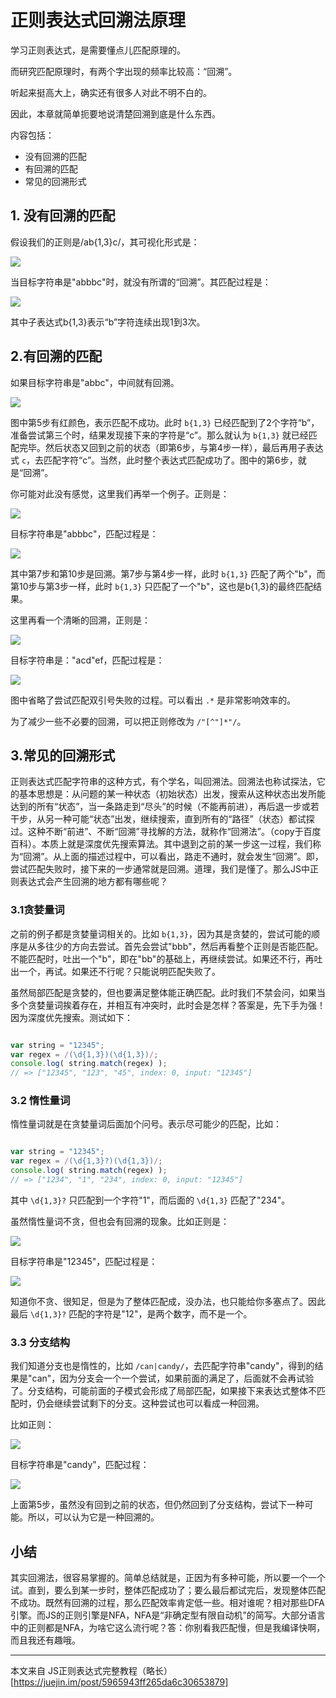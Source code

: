 # 正则表达式回溯法原理

学习正则表达式，是需要懂点儿匹配原理的。

而研究匹配原理时，有两个字出现的频率比较高：“回溯”。

听起来挺高大上，确实还有很多人对此不明不白的。

因此，本章就简单扼要地说清楚回溯到底是什么东西。

内容包括：

- 没有回溯的匹配
- 有回溯的匹配
- 常见的回溯形式

## 1. 没有回溯的匹配

假设我们的正则是/ab{1,3}c/，其可视化形式是：

![](./img/reg_2.png)

当目标字符串是"abbbc"时，就没有所谓的“回溯”。其匹配过程是：

![](./img/reg_3.webp)

其中子表达式b{1,3}表示“b”字符连续出现1到3次。

## 2.有回溯的匹配

如果目标字符串是"abbc"，中间就有回溯。

![](./img/reg_4.webp)

图中第5步有红颜色，表示匹配不成功。此时 `b{1,3}` 已经匹配到了2个字符“b”，准备尝试第三个时，结果发现接下来的字符是“c”。那么就认为 `b{1,3}` 就已经匹配完毕。然后状态又回到之前的状态（即第6步，与第4步一样），最后再用子表达式 `c`，去匹配字符“c”。当然，此时整个表达式匹配成功了。图中的第6步，就是“回溯”。

你可能对此没有感觉，这里我们再举一个例子。正则是：

![](./img/reg_5.webp)

目标字符串是"abbbc"，匹配过程是：

![](./img/reg_6.webp)


其中第7步和第10步是回溯。第7步与第4步一样，此时 `b{1,3}` 匹配了两个"b"，而第10步与第3步一样，此时 `b{1,3}` 只匹配了一个"b"，这也是b{1,3}的最终匹配结果。

这里再看一个清晰的回溯，正则是：

![](./img/reg_7.webp)

目标字符串是："acd"ef，匹配过程是：

![](./img/reg_8.webp)

图中省略了尝试匹配双引号失败的过程。可以看出 `.*` 是非常影响效率的。

为了减少一些不必要的回溯，可以把正则修改为 `/"[^"]*"/`。

## 3.常见的回溯形式

正则表达式匹配字符串的这种方式，有个学名，叫回溯法。回溯法也称试探法，它的基本思想是：从问题的某一种状态（初始状态）出发，搜索从这种状态出发所能达到的所有“状态”，当一条路走到“尽头”的时候（不能再前进），再后退一步或若干步，从另一种可能“状态”出发，继续搜索，直到所有的“路径”（状态）都试探过。这种不断“前进”、不断“回溯”寻找解的方法，就称作“回溯法”。（copy于百度百科）。本质上就是深度优先搜索算法。其中退到之前的某一步这一过程，我们称为“回溯”。从上面的描述过程中，可以看出，路走不通时，就会发生“回溯”。即，尝试匹配失败时，接下来的一步通常就是回溯。道理，我们是懂了。那么JS中正则表达式会产生回溯的地方都有哪些呢？

### 3.1贪婪量词

之前的例子都是贪婪量词相关的。比如 `b{1,3}`，因为其是贪婪的，尝试可能的顺序是从多往少的方向去尝试。首先会尝试"bbb"，然后再看整个正则是否能匹配。不能匹配时，吐出一个"b"，即在"bb"的基础上，再继续尝试。如果还不行，再吐出一个，再试。如果还不行呢？只能说明匹配失败了。

虽然局部匹配是贪婪的，但也要满足整体能正确匹配。此时我们不禁会问，如果当多个贪婪量词挨着存在，并相互有冲突时，此时会是怎样？答案是，先下手为强！因为深度优先搜索。测试如下：

```javaScript

var string = "12345";
var regex = /(\d{1,3})(\d{1,3})/;
console.log( string.match(regex) );
// => ["12345", "123", "45", index: 0, input: "12345"]

```

### 3.2 惰性量词

惰性量词就是在贪婪量词后面加个问号。表示尽可能少的匹配，比如：

```javaScript

var string = "12345";
var regex = /(\d{1,3}?)(\d{1,3})/;
console.log( string.match(regex) );
// => ["1234", "1", "234", index: 0, input: "12345"]

```
其中 `\d{1,3}?` 只匹配到一个字符"1"，而后面的 `\d{1,3}` 匹配了"234"。

虽然惰性量词不贪，但也会有回溯的现象。比如正则是：

![](./img/reg_9.webp)

目标字符串是"12345"，匹配过程是：

![](./img/reg_10.webp)


知道你不贪、很知足，但是为了整体匹配成，没办法，也只能给你多塞点了。因此最后 `\d{1,3}?` 匹配的字符是"12"，是两个数字，而不是一个。


### 3.3 分支结构

我们知道分支也是惰性的，比如 `/can|candy/`，去匹配字符串"candy"，得到的结果是"can"，因为分支会一个一个尝试，如果前面的满足了，后面就不会再试验了。分支结构，可能前面的子模式会形成了局部匹配，如果接下来表达式整体不匹配时，仍会继续尝试剩下的分支。这种尝试也可以看成一种回溯。

比如正则：

![](./img/reg_11.webp)

目标字符串是"candy"，匹配过程：

![](./img/reg_12.webp)

上面第5步，虽然没有回到之前的状态，但仍然回到了分支结构，尝试下一种可能。所以，可以认为它是一种回溯的。

## 小结

其实回溯法，很容易掌握的。简单总结就是，正因为有多种可能，所以要一个一个试。直到，要么到某一步时，整体匹配成功了；要么最后都试完后，发现整体匹配不成功。既然有回溯的过程，那么匹配效率肯定低一些。相对谁呢？相对那些DFA引擎。而JS的正则引擎是NFA，NFA是“非确定型有限自动机”的简写。大部分语言中的正则都是NFA，为啥它这么流行呢？答：你别看我匹配慢，但是我编译快啊，而且我还有趣哦。



---


本文来自 JS正则表达式完整教程（略长）[https://juejin.im/post/5965943ff265da6c30653879]